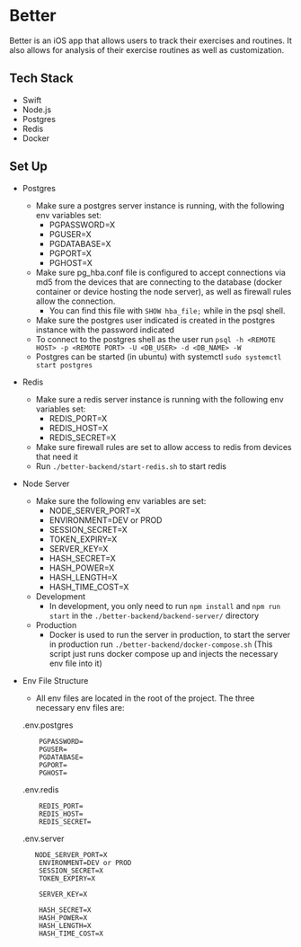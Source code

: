 # Better

Better is an iOS app that allows users to track their exercises and routines. It also allows for analysis of their exercise routines as well as customization.

## Tech Stack

* Swift
* Node.js
* Postgres
* Redis
* Docker

## Set Up

* Postgres
    * Make sure a postgres server instance is running, with the following env variables set:
        - PGPASSWORD=X
        - PGUSER=X
        - PGDATABASE=X
        - PGPORT=X
        - PGHOST=X
    * Make sure pg_hba.conf file is configured to accept connections via md5 from the devices that are connecting to the database (docker container or device hosting the node server), as well as firewall rules allow the connection.
        * You can find this file with ```SHOW hba_file;``` while in the psql shell.
    * Make sure the postgres user indicated is created in the postgres instance with the password indicated
    * To connect to the postgres shell as the user run ```psql -h <REMOTE HOST> -p <REMOTE PORT> -U <DB_USER> -d <DB_NAME> -W```
    * Postgres can be started (in ubuntu) with systemctl ```sudo systemctl start postgres```

* Redis
    * Make sure a redis server instance is running with the following env variables set:
        - REDIS_PORT=X
        - REDIS_HOST=X
        - REDIS_SECRET=X
    * Make sure firewall rules are set to allow access to redis from devices that need it
    * Run ```./better-backend/start-redis.sh``` to start redis

* Node Server
    * Make sure the following env variables are set:
        - NODE_SERVER_PORT=X
        - ENVIRONMENT=DEV or PROD
        - SESSION_SECRET=X
        - TOKEN_EXPIRY=X
        - SERVER_KEY=X
        - HASH_SECRET=X
        - HASH_POWER=X
        - HASH_LENGTH=X
        - HASH_TIME_COST=X
    * Development
        * In development, you only need to run ```npm install``` and ```npm run start``` in the ```./better-backend/backend-server/``` directory
    * Production
        * Docker is used to run the server in production, to start the server in production run ```./better-backend/docker-compose.sh``` (This script just runs docker compose up and injects the necessary env file into it)
* Env File Structure

    * All env files are located in the root of the project. The three necessary env files are:

    .env.postgres
    ```
        PGPASSWORD=
        PGUSER=
        PGDATABASE=
        PGPORT=
        PGHOST=
    ```

    .env.redis
    ```
        REDIS_PORT=
        REDIS_HOST=
        REDIS_SECRET=
    ```

    .env.server
    ```
       NODE_SERVER_PORT=X
        ENVIRONMENT=DEV or PROD
        SESSION_SECRET=X
        TOKEN_EXPIRY=X

        SERVER_KEY=X

        HASH_SECRET=X
        HASH_POWER=X
        HASH_LENGTH=X
        HASH_TIME_COST=X
    ```